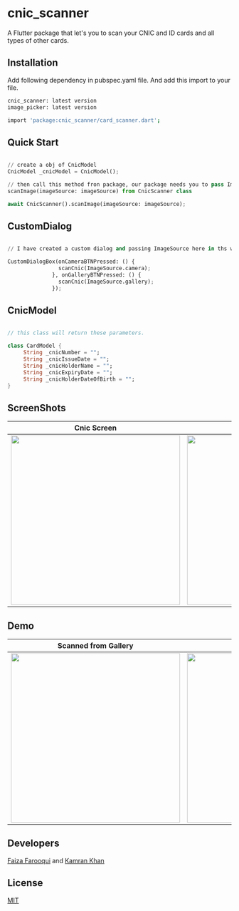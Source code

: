 # cnic_scanner

A Flutter package that let's you to scan your CNIC and ID cards and all types of other cards.

## Installation

Add following dependency in pubspec.yaml file. And add this import to your file.

```bash
cnic_scanner: latest version
image_picker: latest version

import 'package:cnic_scanner/card_scanner.dart';
```

## Quick Start

```python

// create a obj of CnicModel
CnicModel _cnicModel = CnicModel();

// then call this method fron package, our package needs you to pass ImageSource as an argument
scanImage(imageSource: imageSource) from CnicScanner class

await CnicScanner().scanImage(imageSource: imageSource);                ​
```

## CustomDialog

```python

// I have created a custom dialog and passing ImageSource here in ths way. You can furture check it in example

CustomDialogBox(onCameraBTNPressed: () {
                scanCnic(ImageSource.camera);
              }, onGalleryBTNPressed: () {
                scanCnic(ImageSource.gallery);
              });                ​
```

## CnicModel

```dart

// this class will return these parameters.

class CardModel {
     String _cnicNumber = "";
     String _cnicIssueDate = "";
     String _cnicHolderName = "";
     String _cnicExpiryDate = "";
     String _cnicHolderDateOfBirth = "";
}
```
## ScreenShots

Cnic Screen                 |  Custom Dialog                |  Scanned Cnic Data
:-------------------------:|:-----------------------------:|:-------------------------:
<img height="380px" src="https://user-images.githubusercontent.com/36657067/129031524-4a83c099-cebc-495c-921b-319a49461a7f.jpeg?raw=true">|<img height="380px" src="https://user-images.githubusercontent.com/36657067/129031276-e42046a7-87cb-452b-8a8f-183e9b17c9a3.jpeg?raw=true">|<img height="380px" src="https://user-images.githubusercontent.com/36657067/129034069-93144d80-253e-4d55-94bb-8ab5f3dcfc6b.jpeg?raw=true">

## Demo

Scanned from Gallery        |  Scanned from Camera
:-------------------------:|:-----------------------------:
<img height="380px" src="https://user-images.githubusercontent.com/36657067/129146418-928ccbbf-152c-4c7d-8b8f-89c386dd4d1a.gif?raw=true">|<img height="380px" src="https://user-images.githubusercontent.com/36657067/129147338-58fc55f0-bd9b-477c-9187-09b3d7ec6c82.gif?raw=true">

## Developers
[Faiza Farooqui](https://github.com/Faiza-Farooqui) and
[Kamran Khan](https://github.com/kamran8545)

## License
[MIT](https://choosealicense.com/licenses/mit/)